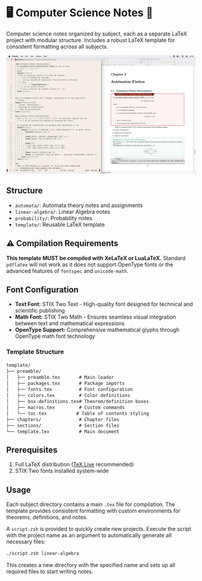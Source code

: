 # 🖥️ Computer Science Notes 📓

Computer science notes organized by subject, each as a separate LaTeX project with modular structure. Includes a robust LaTeX template for consistent formatting across all subjects.

![preview](preview.png)

## Structure

- `automata/`: Automata theory notes and assignments
- `linear-algebra/`: Linear Algebra notes
- `probability/`: Probability notes
- `template/`: Reusable LaTeX template

## ⚠️ Compilation Requirements

**This template MUST be compiled with XeLaTeX or LuaLaTeX.** Standard `pdflatex` will not work as it does not support OpenType fonts or the advanced features of `fontspec` and `unicode-math`.

## Font Configuration

- **Text Font:** STIX Two Text - High-quality font designed for technical and scientific publishing
- **Math Font:** STIX Two Math - Ensures seamless visual integration between text and mathematical expressions
- **OpenType Support:** Comprehensive mathematical glyphs through OpenType math font technology

### Template Structure

```
template/
├── preamble/
│   ├── preamble.tex       # Main loader
│   ├── packages.tex       # Package imports
│   ├── fonts.tex          # Font configuration
│   ├── colors.tex         # Color definitions
│   ├── box-definitions.tex# Theorem/definition boxes
│   ├── macros.tex         # Custom commands
│   └── toc.tex           # Table of contents styling
├── chapters/              # Chapter files
├── sections/              # Section files
└── template.tex           # Main document
```

## Prerequisites

1. Full LaTeX distribution ([TeX Live](https://www.tug.org/texlive/) recommended)
2. STIX Two fonts installed system-wide

## Usage

Each subject directory contains a main `.tex` file for compilation. The template provides consistent formatting with custom environments for theorems, definitions, and notes.

A `script.zsh` is provided to quickly create new projects. Execute the script with the project name as an argument to automatically generate all necessary files:

```bash
./script.zsh linear-algebra
```

This creates a new directory with the specified name and sets up all required files to start writing notes.
